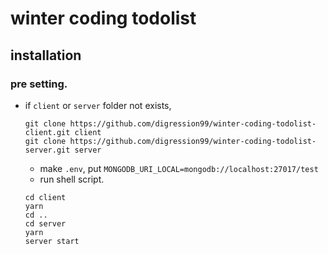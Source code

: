 # winter coding todolist

## installation

### pre setting.

* if `client` or `server` folder not exists,

	~~~
	git clone https://github.com/digression99/winter-coding-todolist-client.git client
	git clone https://github.com/digression99/winter-coding-todolist-server.git server
	~~~

	* make `.env`, put `MONGODB_URI_LOCAL=mongodb://localhost:27017/test`
	* run shell script.

	~~~
	cd client
	yarn
	cd ..
	cd server
	yarn
	server start
	~~~


